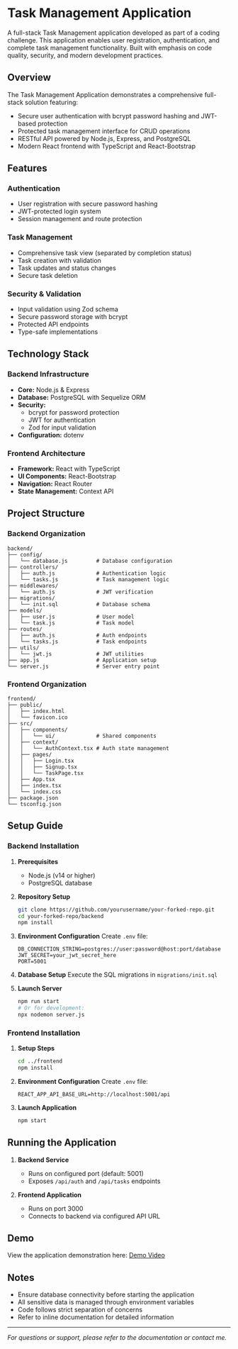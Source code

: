 # Task Management Application

A full-stack Task Management application developed as part of a coding challenge. This application enables user registration, authentication, and complete task management functionality. Built with emphasis on code quality, security, and modern development practices.

## Overview

The Task Management Application demonstrates a comprehensive full-stack solution featuring:

- Secure user authentication with bcrypt password hashing and JWT-based protection
- Protected task management interface for CRUD operations
- RESTful API powered by Node.js, Express, and PostgreSQL
- Modern React frontend with TypeScript and React-Bootstrap

## Features

### Authentication
- User registration with secure password hashing
- JWT-protected login system
- Session management and route protection

### Task Management
- Comprehensive task view (separated by completion status)
- Task creation with validation
- Task updates and status changes
- Secure task deletion

### Security & Validation
- Input validation using Zod schema
- Secure password storage with bcrypt
- Protected API endpoints
- Type-safe implementations

## Technology Stack

### Backend Infrastructure
- **Core:** Node.js & Express
- **Database:** PostgreSQL with Sequelize ORM
- **Security:** 
  - bcrypt for password protection
  - JWT for authentication
  - Zod for input validation
- **Configuration:** dotenv

### Frontend Architecture
- **Framework:** React with TypeScript
- **UI Components:** React-Bootstrap
- **Navigation:** React Router
- **State Management:** Context API

## Project Structure

### Backend Organization
```
backend/
├── config/
│   └── database.js         # Database configuration
├── controllers/
│   ├── auth.js             # Authentication logic
│   └── tasks.js            # Task management logic
├── middlewares/
│   └── auth.js             # JWT verification
├── migrations/
│   └── init.sql            # Database schema
├── models/
│   ├── user.js             # User model
│   └── task.js             # Task model
├── routes/
│   ├── auth.js             # Auth endpoints
│   └── tasks.js            # Task endpoints
├── utils/
│   └── jwt.js              # JWT utilities
├── app.js                  # Application setup
└── server.js               # Server entry point
```

### Frontend Organization
```
frontend/
├── public/
│   ├── index.html
│   └── favicon.ico
├── src/
│   ├── components/
│   │   └── ui/             # Shared components
│   ├── context/
│   │   └── AuthContext.tsx # Auth state management
│   ├── pages/
│   │   ├── Login.tsx
│   │   ├── Signup.tsx
│   │   └── TaskPage.tsx
│   ├── App.tsx
│   ├── index.tsx
│   └── index.css
├── package.json
└── tsconfig.json
```

## Setup Guide

### Backend Installation

1. **Prerequisites**
   - Node.js (v14 or higher)
   - PostgreSQL database

2. **Repository Setup**
   ```bash
   git clone https://github.com/yourusername/your-forked-repo.git
   cd your-forked-repo/backend
   npm install
   ```

3. **Environment Configuration**
   Create `.env` file:
   ```env
   DB_CONNECTION_STRING=postgres://user:password@host:port/database
   JWT_SECRET=your_jwt_secret_here
   PORT=5001
   ```

4. **Database Setup**
   Execute the SQL migrations in `migrations/init.sql`

5. **Launch Server**
   ```bash
   npm run start
   # Or for development:
   npx nodemon server.js
   ```

### Frontend Installation

1. **Setup Steps**
   ```bash
   cd ../frontend
   npm install
   ```

2. **Environment Configuration**
   Create `.env` file:
   ```env
   REACT_APP_API_BASE_URL=http://localhost:5001/api
   ```

3. **Launch Application**
   ```bash
   npm start
   ```

## Running the Application

1. **Backend Service**
   - Runs on configured port (default: 5001)
   - Exposes `/api/auth` and `/api/tasks` endpoints

2. **Frontend Application**
   - Runs on port 3000
   - Connects to backend via configured API URL

## Demo

View the application demonstration here: [Demo Video](https://your-video-link.com)

## Notes

- Ensure database connectivity before starting the application
- All sensitive data is managed through environment variables
- Code follows strict separation of concerns
- Refer to inline documentation for detailed information

---

*For questions or support, please refer to the documentation or contact me.*
